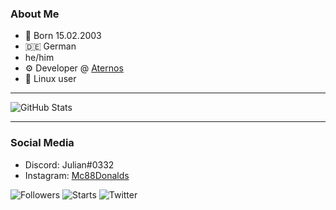### About Me
- 🎂 Born 15.02.2003
- 🇩🇪 German
- he/him
- ⚙️ Developer @ [Aternos](https://aternos.org) 
- 🐧 Linux user

---

![GitHub Stats](https://github-readme-stats.vercel.app/api?username=JulianVennen&hide=stars&show_icons=true&theme=tokyonight)

---

### Social Media
- Discord: Julian#0332
- Instagram: [Mc88Donalds](https://www.instagram.com/mc88donalds/)

![Followers](https://img.shields.io/github/followers/JulianVennen?style=social)
![Starts](https://img.shields.io/github/stars/JulianVennen?affiliations=OWNER%2CCOLLABORATOR&style=social)
![Twitter](https://img.shields.io/twitter/follow/Mc88Donalds?style=social)

